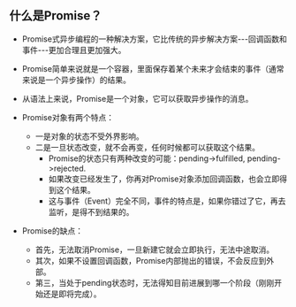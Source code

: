 ## 什么是Promise？
+ Promise式异步编程的一种解决方案，它比传统的异步解决方案---回调函数和事件---更加合理且更加强大。
+ Promise简单来说就是一个容器，里面保存着某个未来才会结束的事件（通常来说是一个异步操作）的结果。
+ 从语法上来说，Promise是一个对象，它可以获取异步操作的消息。
+ Promise对象有两个特点：
    - 一是对象的状态不受外界影响。
    - 二是一旦状态改变，就不会再变，任何时候都可以获取这个结果。
        - Promise的状态只有两种改变的可能：pending->fulfilled, pending->rejected.
        - 如果改变已经发生了，你再对Promise对象添加回调函数，也会立即得到这个结果。
        - 这与事件（Event）完全不同，事件的特点是，如果你错过了它，再去监听，是得不到结果的。

+ Promise的缺点：
    - 首先，无法取消Promise，一旦新建它就会立即执行，无法中途取消。
    - 其次，如果不设置回调函数，Promise内部抛出的错误，不会反应到外部。
    - 第三，当处于pending状态时，无法得知目前进展到哪一个阶段（刚刚开始还是即将完成）。